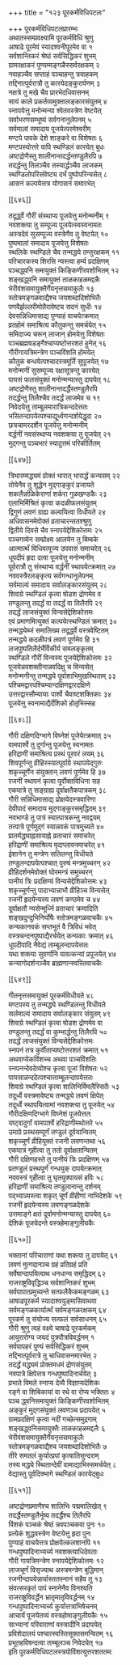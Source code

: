+++
title = "१२३ पूरकर्मविधिपटलः"

+++
पूरकर्मविधिपटलप्रारम्भः  
अथातस्सम्प्रवक्ष्यामि पूरकर्मविधिं श्रुणु  
आषाढे पूरमेवं स्यादश्वनीपूरमेव वा १  
सर्वशान्तिकरं श्रेष्ठं सर्वसिद्धिकरं शुभम्  
ग्रामरक्षाकरं पुण्यम्मङ्गळैस्सर्वरक्षकम् २  
नवाहञ्चैव सप्ताहं पञ्चाहन्तु त्रयाहकम्  
तद्दिनात्पूर्वरात्रौ तु कारयेदङ्कुरार्पणम् ३  
नक्षत्रे तु मखे चैव प्रारभेदधिवासनम्  
सायं काले प्रकर्तव्यमुक्तालङ्कारसंयुतम् ४  
स्नापयेत्तु मनोन्मन्या श्वेतवस्त्रेण वेष्टयेत्  
सर्वाभरणसम्भूष्यं सर्वगनानुलेपनम् ५  
सर्वमालां समादाय पूजयेत्परमेश्वरीम्  
मण्टपे पावके देशे शाङ्करे वा विशेषतः ६  
मण्टपस्योत्तरे वापि स्थण्डिलं कारयेत् बुधः  
अष्टद्रोणैस्तु शालीनान्तदर्द्धन्तण्डुलैरपि ७  
तदर्द्धन्तु तिलञ्चैव तस्यार्द्धञ्चैव लाजकम्  
स्थण्डिलोपरिसंवेष्ट्य दर्भं पुष्पोपरिन्यसेत् ८  
आसनं कल्पयेत्तत्र योगासनं समारभेत्  

[[६४६]]  

तदूर्द्ध्वे गौरीं संस्थाप्य पूजयेत्तु मनोन्मनीम् ९  
नवशक्त्या तु सम्पूज्य पूजयेत्स्वस्वनामतः  
अस्त्रदेवं सुसम्पूज्य वस्त्रेणैव तु वेष्टयेत् १०  
पुष्पमालां समादाय पूजयेत्तु विशेषतः  
स्थलिके स्थण्डिले चैव तन्मद्ध्ये तन्तुरक्षकम् ११  
परिचारकस्य शिरसि न्यस्त्वा हर्म्य प्रदक्षिणम्  
पञ्चद्ध्वनि समायुक्तं किङ्किणीरवशोभितम् १२  
शङ्खद्ध्वनि समायुक्तं ताळकाहळमद्दळैः  
भेरीवंशसमायुक्तैर्गेयनृत्तसमाकुलैः १३  
स्तोत्रमङ्गळवाद्यैश्च जयशब्दादिशोभितैः  
पणवैर्झल्लरीमोतैरावेष्ट्य सदनं सुधीः १४  
देवसन्निधिमासाद्य पुण्याहं वाचयेत्क्रमात्  
व्रतहोमं समाश्रित्य कौतुकन्तु समर्चयेत् १५  
समिदाज्य चरून् लाजान् होमयेत्तु विशेषतः  
पञ्चब्रह्मषडङ्गैश्चाप्यष्टोत्तरशतं हुनेत् १६  
गौरीगायत्रिमन्त्रेण पञ्चविंशति होमयेत्  
कौतुकं बन्धयेत्पश्चादस्त्रमूर्तिं सुपूजयेत् १७  
मनोन्मनीं सुसम्पूज्य रक्षासूत्रन्तु कारयेत्  
पायसं फलसंयुक्तं मनोन्मन्यास्तु दापयेत् १८  
अष्टद्रोणैस्तु शालीनान्तदर्द्धैस्तण्डुलैरपि  
तदर्द्धन्तु तिलैश्चैव तदर्द्धं लाजमेव च १९  
निवेदयेत्तु ताम्बूलमारात्रिकन्ददेत्ततः  
भसितन्दापयेत्पश्चाद्यूर्ध्वणन्दर्शयेद्धृदा २०  
छत्रचामरदर्शेन पूजयेत्तु मनोन्मनीम्  
वर्द्धनीं नवसंस्थाप्य नवशक्त्या तु पूजयेत् २१  
मुद्गन्तु पञ्चभारं स्यादुत्तमं परिकीर्तितम्  

[[६४७]]  

त्रिभारम्मद्ध्यमं प्रोक्तं भारात् भारार्द्धं कन्यसम् २२  
तोयेनैव तु शुद्धेन मुद्गाङ्कुरं प्रजायते  
शकलैर्न्नाळिकेराणां शर्करा गुळखण्डकैः २३  
एलाभिर्मिश्रितं कृत्वा कदळीफलसंयुतम्  
द्विगुणं लवणं ग्राह्य कल्पयित्वा विधीयते २४  
अधिवासनमेवोक्तं व्रताचारन्ततश्श्रुणु  
द्वितीये दिवसे चैव स्नापयेद्देशिकोत्तमः २५  
पञ्चगव्येन सम्प्रोक्ष्य आलयेन तु बिम्बके  
आत्मार्त्थं विधिवत्पूज्य उपवासं समाचरेत् २६  
धूपदीपं हृदा दत्वा पूजयेत्तु मनोन्मनीम्  
पूर्वरात्रौ तु संस्थाप्य वर्द्धनीं स्थापयेत्क्रमात् २७  
नववस्त्रैरलङ्कृत्य सर्वगन्धानुलेपनम्  
सर्वमाल्यं समादाय सर्वालङ्कारसंयुतम् २८  
शिवाग्रे स्थण्डिलं कृत्वा षोडश द्रोणमेव व  
तण्डुलन्तु तदर्द्धं वा तदर्द्धं वा तिलैरपि २९  
तदर्द्धं लाजसंयुक्तं विन्यसेद्देशिकोत्तमः  
एवं प्रमाणमित्युक्तं कल्पयेत्स्थण्डिलं क्रमात् ३०  
तन्मद्ध्येब्जं समालिख्य तदूर्द्ध्वे वस्त्रवेष्टितम्  
तन्मद्ध्ये कदळीपत्रं लवणं पूर्णमेव हि ३१  
लजपुष्पतिलैर्दर्भैर्विकीर्य समलङ्कृतम्  
स्थण्डिले गौरीं विन्यस्य पूजयेद्देशिकोत्तमः ३२  
पूजयेन्नवशक्तीनान्नवदिक्षु च विन्यसेत्  
मनोन्मनीन्तु तन्मद्ध्ये पूर्वाशाभिमुखस्थिताम् ३३  
पश्चिमद्वारपश्चिम्यान्दक्षिणद्वारदक्षिणे  
उत्तरद्वारसौम्यायाः पार्श्वे चैवाष्टशक्तिकाः ३४  
पूजयेत्तु स्वनामाद्यैर्देशिको होतृभिस्सह  

[[६४८]]  

गौरी दक्षिणदिग्भागे विघ्नेशं पूजेयेत्क्रमात् ३५  
वामपार्श्वे तु दुर्गान्तु पूजयेत्तु स्वनामतः  
हरिद्राणीं समाश्रित्य प्रस्थं पूरवरं लयम् ३६  
शिवपूर्णन्तु व्रीहिस्स्यात्पूर्वाग्रे स्थापयेद्गुरुः  
शकृच्चूर्णेन संयुक्तान् लवणं पूर्णमेव हि ३७  
रजनीं स्थापनं कृत्वा पूर्वोक्तविधिना सह  
एकपात्रे तु सङ्ग्राह्य दूर्वाक्षतैकपात्रकम् ३८  
गौरी सन्निधिमासाद्य प्रोक्षयेदस्त्रवारिणा  
देवीपादं समादाय मुद्गाङ्कुरसमृद्धिदम् ३९  
नवभाण्डे तु पात्रं स्यात्पात्रकन्तु नवद्वयम्  
तत्पात्रे पूर्णमुद्गं स्यान्नवकं पात्रमुच्यते ४०  
प्रातर्मद्ध्याह्नसायाह्ने व्रताचारं समाचरेत्  
हरिद्राणीं समाश्रित्य मृदाप्लावनमाचरेत् ४१  
ईशानेन तु मन्त्रेण सलिलन्तु विधीयते  
तण्डुलन्दापयेत्पश्चात् पुरुषं मन्त्रमुच्चरन् ४२  
व्रीहिदर्शनमेवोक्तं घोरमन्त्रं समुच्चरन्  
पानीयं त्रिः प्रदक्षिण्यं विन्यसेद्देशिकोत्तमः ४३  
शकृच्चूर्णन्तु पादाभ्यान्नाभौ व्रीहिञ्च विन्यसेत्  
रजनीं हृदयेन्यस्य लवणं कण्ठमेव च ४४  
दूर्वाक्षतौ न्यसेन्मूर्ध्नि व्रताचारं क्रमादिति  
शङ्खदुन्दुभिनिर्घोषैः स्तोत्रमङ्गळवाचकैः ४५  
कन्यकानवकं सप्तभूतं वै त्रिविधं भवेत्  
वस्त्रचन्दनपुष्पाद्यैरर्चयेत् कन्यकाः क्रमात् ४६  
धूपदीपादि नैवेद्यं ताम्बूलन्दापयेत्ततः  
यथा शक्त्या सुवर्णानि यावत्कन्यां प्रपूजयेत् ४७  
कन्यागोदर्शनञ्चैव ब्राह्मणान्स्वस्तिवाचकैः  

[[६४९]]  

गीतनृत्तसमायुक्तं पूरकर्मविधीयते ४८  
मण्टपस्य तु तन्मद्ध्ये स्थण्डिलन्तु विधीयते  
सर्लमाल्यं समादाय सर्वालङ्कार संयुतम् ४९  
शिवाग्रे स्थण्डिलं कृत्वा षोडश द्रोणमेव वा  
तण्डुलन्तु तदर्द्धं वा कुम्भार्द्धन्तु तिलैरपि ५०  
तदर्द्धं लाजसंयुक्तं विन्यसेद्देशिकोत्तमः  
स्नपनं तत्र कुर्वीताप्यष्टोत्तरशतं क्रमात् ५१  
अथवाप्येकविंशच्च अथवा पञ्चविंशतिः  
स्नपनन्देवदेव्योश्च कृत्वा पूजां विशेषतः ५२  
पायसान्नन्ददेत्पश्चात्ताम्बूलन्दापयेत्ततः  
शिवाग्रे स्थण्डिलं कृत्वा शालिभिर्विमलैस्सितैः ५३  
तदूर्ध्वे वस्त्रमावेष्ट्य तन्मद्ध्ये लवणं क्षिपेत्  
तदूर्ध्वे स्थापयित्वामां नवशक्त्या तु पूजयेत् ५४  
गौरीदक्षिणदिग्भागे विघ्नेशं पूजयेत्ततः  
यष्ट्वादुर्गां वामपार्श्वे हरिद्राणीमथोत्तरे ५५  
उमाग्रे प्रस्थसम्पूर्णं तण्डुलं दूर्वयान्वितम्  
शकृच्चूर्णं व्रीहियुक्तं रजनी लवणन्तथा ५६  
एकपात्रं गृहीत्वा तु ततो दूर्वाक्षतान्वितम्  
गौरी दक्षिणहस्ते तु पानीयं त्रिः प्रदक्षिणम् ५७  
प्रतण्डुलं प्रस्थपूर्णं गन्धयुक् दापयेत्क्रमात्  
नववस्त्रं गृहीत्वा तु घृतयुक्पायसं हविः ५८  
हरिद्राणीं समाश्रित्य तण्डुलानान्तु दर्शनम्  
पद्भ्यान्न्यस्त्वा शकृत् चूर्णं व्रीहीणां नाभिदेशके ५९  
रजनीं हृदयेन्यस्य लवणङ्गळदेशके  
उत्तमाङ्गे क्षतं दूर्वामनोन्मन्यास्तु दापयेत् ६०  
देशिकं पूजयेदन्ते वस्त्रहेमाङ्गुलीयकैः  

[[६५०]]  

भक्तानां परिचाराणां यथा शक्त्या तु दापयेत् ६१  
लवणं मुत्गदानञ्च ग्रहं प्रतिग्रहं प्रति  
सर्वेषान्दापयित्वाथ धनधान्य समृद्धिदम् ६२  
राजराष्ट्रविवृद्धिञ्च सर्वशान्तिकरं शुभम्  
सर्वपापात्प्रमुच्यन्ते सत्फलैकैकमङ्गळम् ६३  
आषाढपूरकर्म स्यादाश्वयुङ्मासिवाथवा  
सर्वमङ्गळकार्यार्त्थं सर्वमङ्गळरक्षकम् ६४  
पूरकर्म तु संयोज्य सत्फलं सर्वसाधनम् ६५  
गौरी श्रुणु त्वहं वक्ष्ये चाषाढे पूरकर्मकम्  
आयुरारोग्य जयदं पुत्रपौत्रविवर्द्धनम् १  
सर्वपापहरं पुण्यं सर्वसिद्धिकरं शुभम्  
तद्दिनात्पूर्वरात्रे तु चाधिवासनमारभेत् २  
तदर्द्धं मद्ध्यमं प्रोक्तमधमं द्रोणसंयुतम्  
नवपात्रे क्षिपेत्तत्र गन्धपुष्पादिनार्चयेत् ३  
प्रभाते विमले स्नाप्य देव्यै विज्ञाप्यदेशिकः  
रङ्गे वा शिबिकायां वा रथे वा रोप्य भक्तितः ४  
पञ्च द्ध्वनिसमायुक्तं किङ्किणीरवशोभितम्  
अङ्कुरं मुद्गसंयुक्तं लवणञ्च प्रदापयेत् ५  
ग्रामप्रदक्षिणं कृत्वा नदीं गच्छेत्समुद्रगाम्  
शङ्खद्ध्वनिसमायुक्तैः ताळकाहळमद्दलैः ६  
भेरीवंशसमायुक्तैर्गेयनृत्तसमाकुलैः  
स्तोत्रमङ्गळवाद्यैश्च जयशब्दादिशोभितैः ७  
तीरे समतलं कुर्यात्प्रपां कृत्वातिसुन्दराम्  
तस्य मद्ध्ये स्थितान्देवीं वामाद्याभिस्समर्चयेत् ८  
वेद्यास्तु पूर्वदिक्भागे स्थण्डिलं कारयेद्बुधः  

[[६५१]]  

अष्टद्रोणप्रमाणैश्च शालिभिः पद्ममालिखेत् ९  
तदर्द्धैस्तण्डुलैर्भूष्य तदर्द्धैश्च तिलैरपि  
विंशकं पञ्चकं श्रेष्ठं न्नवपञ्चकवा पुनः १०  
प्रत्येकं शुद्धवस्त्रेण वेष्टयेत्तु हृदा पुनः  
पुण्याहं वाचयेत्तत्र प्रोक्षयेत्कलशानपि ११  
गन्धपुष्पादिनाभ्यर्च्य नवशक्त्याधिदेवताः  
गौरी गायत्रिमन्त्रेण स्नापयेद्देशिकोत्तमः १२  
लाजचूर्णं विसृज्याथ अस्त्रमन्त्रेण बुद्धिमान्  
रजनीन्दापयेन्नार्यास्ततस्नानं सहैव तु १३  
संवत्सरकृतं पापं स्नानेनैव विनश्यति  
राजराष्ट्रविवर्द्धेन भ्रातृमातृविवर्द्धनम् १४  
गन्धपुष्पादिनाभ्यर्च्य कुर्यात्तत्राभिषेचनम्  
आचार्यं पूजयेतव्यं वस्त्रहोमाङ्गुलीयकैः १५  
साभ्यानां परिवाराणां वस्त्रादीनि प्रदापयेत्  
प्रविशेदालयं पश्चात्स्वस्तिसूक्तसमन्वितम् १६  
प्रभूतहविषन्दत्वा ताम्बूलञ्च निवेदयेत् १७  
इति पूरकर्मविधिपटलस्त्रयोविंशत्युत्तरशततमः  
